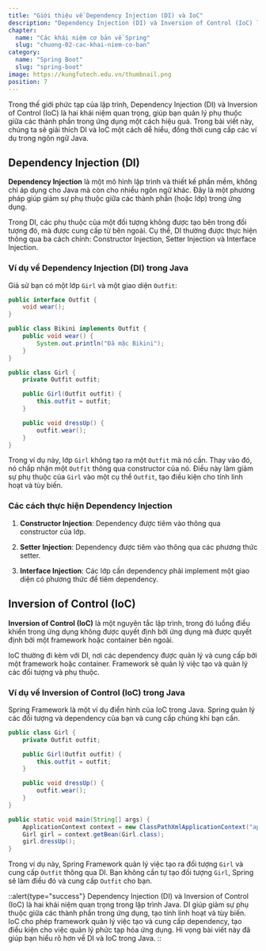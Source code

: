 ```yaml
---
title: "Giới thiệu về Dependency Injection (DI) và IoC"
description: "Dependency Injection (DI) và Inversion of Control (IoC) là hai khái niệm quan trọng trong lập trình Java. DI giúp giảm sự phụ thuộc giữa các thành phần trong ứng dụng, tạo tính linh hoạt và tùy biến."
chapter:
  name: "Các khái niệm cơ bản về Spring"
  slug: "chuong-02-cac-khai-niem-co-ban"
category:
  name: "Spring Boot"
  slug: "spring-boot"
image: https://kungfutech.edu.vn/thumbnail.png
position: 7
---
```


Trong thế giới phức tạp của lập trình, Dependency Injection (DI) và Inversion of Control (IoC) là hai khái niệm quan trọng, giúp bạn quản lý phụ thuộc giữa các thành phần trong ứng dụng một cách hiệu quả. Trong bài viết này, chúng ta sẽ giải thích DI và IoC một cách dễ hiểu, đồng thời cung cấp các ví dụ trong ngôn ngữ Java.

## Dependency Injection (DI)

**Dependency Injection** là một mô hình lập trình và thiết kế phần mềm, không chỉ áp dụng cho Java mà còn cho nhiều ngôn ngữ khác. Đây là một phương pháp giúp giảm sự phụ thuộc giữa các thành phần (hoặc lớp) trong ứng dụng.

Trong DI, các phụ thuộc của một đối tượng không được tạo bên trong đối tượng đó, mà được cung cấp từ bên ngoài. Cụ thể, DI thường được thực hiện thông qua ba cách chính: Constructor Injection, Setter Injection và Interface Injection.

### Ví dụ về Dependency Injection (DI) trong Java

Giả sử bạn có một lớp `Girl` và một giao diện `Outfit`:

```java
public interface Outfit {
    void wear();
}

public class Bikini implements Outfit {
    public void wear() {
        System.out.println("Đã mặc Bikini");
    }
}

public class Girl {
    private Outfit outfit;

    public Girl(Outfit outfit) {
        this.outfit = outfit;
    }

    public void dressUp() {
        outfit.wear();
    }
}
```

Trong ví dụ này, lớp `Girl` không tạo ra một `Outfit` mà nó cần. Thay vào đó, nó chấp nhận một `Outfit` thông qua constructor của nó. Điều này làm giảm sự phụ thuộc của `Girl` vào một cụ thể `Outfit`, tạo điều kiện cho tính linh hoạt và tùy biến.

### Các cách thực hiện Dependency Injection

1. **Constructor Injection**: Dependency được tiêm vào thông qua constructor của lớp.

2. **Setter Injection**: Dependency được tiêm vào thông qua các phương thức setter.

3. **Interface Injection**: Các lớp cần dependency phải implement một giao diện có phương thức để tiêm dependency.

## Inversion of Control (IoC)

**Inversion of Control (IoC)** là một nguyên tắc lập trình, trong đó luồng điều khiển trong ứng dụng không được quyết định bởi ứng dụng mà được quyết định bởi một framework hoặc container bên ngoài.

IoC thường đi kèm với DI, nơi các dependency được quản lý và cung cấp bởi một framework hoặc container. Framework sẽ quản lý việc tạo và quản lý các đối tượng và phụ thuộc.

### Ví dụ về Inversion of Control (IoC) trong Java

Spring Framework là một ví dụ điển hình của IoC trong Java. Spring quản lý các đối tượng và dependency của bạn và cung cấp chúng khi bạn cần.

```java
public class Girl {
    private Outfit outfit;

    public Girl(Outfit outfit) {
        this.outfit = outfit;
    }

    public void dressUp() {
        outfit.wear();
    }
}

public static void main(String[] args) {
    ApplicationContext context = new ClassPathXmlApplicationContext("applicationContext.xml");
    Girl girl = context.getBean(Girl.class);
    girl.dressUp();
}
```

Trong ví dụ này, Spring Framework quản lý việc tạo ra đối tượng `Girl` và cung cấp `Outfit` thông qua DI. Bạn không cần tự tạo đối tượng `Girl`, Spring sẽ làm điều đó và cung cấp `Outfit` cho bạn.


::alert{type="success"}
Dependency Injection (DI) và Inversion of Control (IoC) là hai khái niệm quan trọng trong lập trình Java. DI giúp giảm sự phụ thuộc giữa các thành phần trong ứng dụng, tạo tính linh hoạt và tùy biến. IoC cho phép framework quản lý việc tạo và cung cấp dependency, tạo điều kiện cho việc quản lý phức tạp hóa ứng dụng. Hi vọng bài viết này đã giúp bạn hiểu rõ hơn về DI và IoC trong Java.
::

